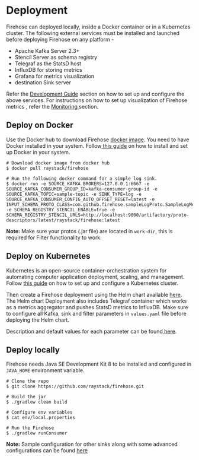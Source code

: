 # Deployment

Firehose can deployed locally, inside a Docker container or in a Kubernetes cluster. The following external services must be installed and launched before deploying Firehose on any platform -

- Apache Kafka Server 2.3+
- Stencil Server as schema registry
- Telegraf as the StatsD host
- InfluxDB for storing metrics
- Grafana for metrics visualization
- destination Sink server

Refer the [Development Guide](../contribute/development.md) section on how to set up and configure the above services. For instructions on how to set up visualization of Firehose metrics , refer the [Monitoring ](../concepts/monitoring.md#setting-up-grafana-with-firehose)section.

## Deploy on Docker

Use the Docker hub to download Firehose [docker image](https://hub.docker.com/r/raystack/firehose/). You need to have Docker installed in your system. Follow[ this guide](https://www.docker.com/products/docker-desktop) on how to install and set up Docker in your system.

```text
# Download docker image from docker hub
$ docker pull raystack/firehose

# Run the following docker command for a simple log sink.
$ docker run -e SOURCE_KAFKA_BROKERS=127.0.0.1:6667 -e SOURCE_KAFKA_CONSUMER_GROUP_ID=kafka-consumer-group-id -e SOURCE_KAFKA_TOPIC=sample-topic -e SINK_TYPE=log -e SOURCE_KAFKA_CONSUMER_CONFIG_AUTO_OFFSET_RESET=latest -e INPUT_SCHEMA_PROTO_CLASS=com.github.firehose.sampleLogProto.SampleLogMessage -e SCHEMA_REGISTRY_STENCIL_ENABLE=true -e SCHEMA_REGISTRY_STENCIL_URLS=http://localhost:9000/artifactory/proto-descriptors/latest/raystack/firehose:latest
```

**Note:** Make sure your protos \(.jar file\) are located in `work-dir`, this is required for Filter functionality to work.

## Deploy on Kubernetes

Kubernetes is an open-source container-orchestration system for automating computer application deployment, scaling, and management. Follow [this guide](https://kubernetes.io/docs/setup/) on how to set up and configure a Kubernetes cluster.

Then create a Firehose deployment using the Helm chart available [here](https://github.com/raystack/charts/tree/main/stable/firehose). The Helm chart Deployment also includes Telegraf container which works as a metrics aggregator and pushes StatsD metrics to InfluxDB. Make sure to configure all Kafka, sink and filter parameters in `values.yaml` file before deploying the Helm chart.

Description and default values for each parameter can be found[ here](https://github.com/raystack/charts/tree/main/stable/firehose#values).

## Deploy locally

Firehose needs Java SE Development Kit 8 to be installed and configured in `JAVA_HOME` environment variable.

```text
# Clone the repo
$ git clone https://github.com/raystack/firehose.git

# Build the jar
$ ./gradlew clean build

# Configure env variables
$ cat env/local.properties

# Run the Firehose
$ ./gradlew runConsumer
```

**Note:** Sample configuration for other sinks along with some advanced configurations can be found [here](https://github.com/raystack/firehose/blob/main/docs/reference/configuration.md)
